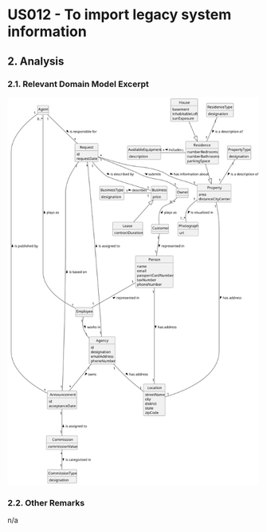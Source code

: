 # US012 - To import legacy system information

## 2. Analysis

### 2.1. Relevant Domain Model Excerpt 

![Domain Model](svg/us012-domain-model.svg)

### 2.2. Other Remarks

n/a